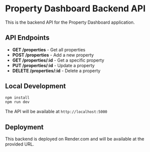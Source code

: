 # Property Dashboard Backend API

This is the backend API for the Property Dashboard application.

## API Endpoints

- **GET /properties** - Get all properties
- **POST /properties** - Add a new property
- **GET /properties/:id** - Get a specific property
- **PUT /properties/:id** - Update a property
- **DELETE /properties/:id** - Delete a property

## Local Development

```bash
npm install
npm run dev
```

The API will be available at `http://localhost:5000`

## Deployment

This backend is deployed on Render.com and will be available at the provided URL. 